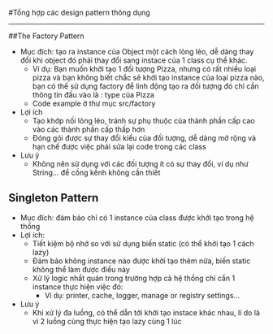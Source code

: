 
#Tổng hợp các design pattern thông dụng

--------------------------------

##The Factory Pattern
* Mục đích: tạo ra instance của Object một cách lỏng lẻo, dễ dàng thay đổi khi object đó phải thay đổi sang instace
của 1 class cụ thể khác.
  * Ví dụ: Bạn muốn khởi tạo 1 đối tượng Pizza, nhưng có rất nhiều loại pizza và bạn không biết chắc sẽ khởi tạo instance của loại pizza nào, bạn có thể sử dụng 
  factory để linh động tạo ra đối tượng đó chỉ cần thông tin đầu vào là : type của Pizza
  * Code example ở thư mục src/factory
* Lợi ích
  * Tạo khớp nối lỏng lẻo, tránh sự phụ thuộc của thành phần cấp cao vào các thành phần cấp thấp hơn
  * Đóng gói được sự thay đổi kiểu của đối tượng, dễ dàng mở rộng và hạn chế được việc phải 
  sửa lại code trong các class
* Lưu ý
  * Không nên sử dụng với các đối tượng ít có sự thay đổi, ví dụ như String... 
  để cồng kềnh không cần thiết 


## Singleton Pattern
* Mục đích: đảm bảo chỉ có 1 instance của class được khởi tạo trong hệ thống
* Lợi ích:
  * Tiết kiệm bộ nhớ so với sử dụng biến static (có thể khởi tạo 1 cách lazy)
  * Đảm bảo không instance nào được khởi tạo thêm nữa, biến static không thể làm được điều này
  * Xử lý logic nhất quán trong trường hợp cả hệ thống chỉ cần 1 instance thực hiện việc đó:
    * Ví dụ: printer, cache, logger, manage or registry settings...
* Lưu ý
  * Khi xử lý đa luồng, có thể dẫn tới khởi tạo instace khác nhau, lí do là vì 2 luồng cùng thực hiện tạo lazy cùng 1 lúc
